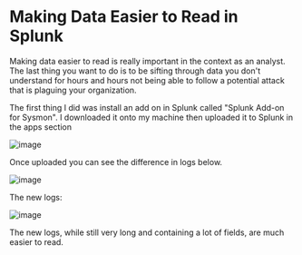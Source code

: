 # Making Data Easier to Read in Splunk

Making data easier to read is really important in the context as an analyst. The last thing you want to do is to be sifting through data you don't understand for hours and hours not being able to follow a potential
attack that is plaguing your organization. 

The first thing I did was install an add on in Splunk called "Splunk Add-on for Sysmon". I downloaded it onto my machine then uploaded it to Splunk in the apps section

![image](https://github.com/user-attachments/assets/081ddf81-2f07-4260-9bf1-f6c5af5ffbf3)

Once uploaded you can see the difference in logs below.

![image](https://github.com/user-attachments/assets/99b2fd32-dca9-4741-8e8b-d7c5440bbcbd)

The new logs: 

![image](https://github.com/user-attachments/assets/fa94d744-96d4-4e51-9fe8-79d38e978da6)

The new logs, while still very long and containing a lot of fields, are much easier to read.
